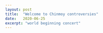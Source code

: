 ```yaml
---
layout: post
title:  "Welcome to Chinmoy controversies"
date:   2020-06-25
excerpt: "world beginning concert"
---
```

